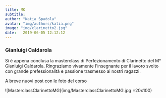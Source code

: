 ```yaml
---
title: MK
subtitle:
author: "Katia Spadola"
avatar: "img/authors/katia.png"
image: "img/clarinetto2.jpg"
date:   2019-06-05 12:12:12
---
```


### Gianluigi Caldarola
Si è appena conclusa la masterclass di Perfezionamento di Clarinetto del M° Gianluigi Caldarola. Ringraziamo vivamente l'insegnante per il lavoro svolto con grande prefessionalità e passione trasmesso ai nostri ragazzi.

A breve nuovi post con le foto del corso

![MasterclassClarinettoMG](img/MasterclassClarinettoMG.jpg =20x100)
